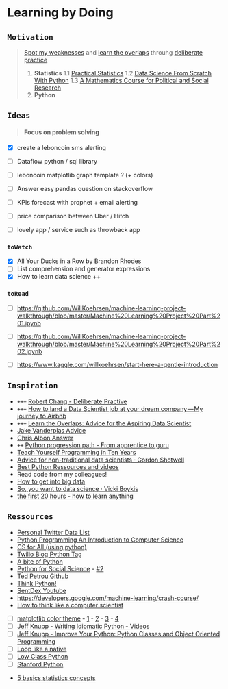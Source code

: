 # Learning by Doing

## `Motivation`
> [Spot my weaknesses](https://towardsdatascience.com/my-weaknesses-as-a-data-scientist-1310dab9f566) and [learn the overlaps](https://www.locallyoptimistic.com/post/ds_advice/#fnref:1) throuhg [deliberate practice](https://github.com/robert8138/python-deliberate-practice) 
> 1. **Statistics**
>  1.1 [Practical Statistics](https://www.goodreads.com/book/show/28646693-practical-statistics-for-data-scientists?ac=1&from_search=true)
>  1.2 [Data Science From Scratch With Python](https://www.goodreads.com/book/show/40724720-data-science-from-scratch-with-python?ac=1&from_search=true)
>  1.3 [A Mathematics Course for Political and Social Research](https://www.goodreads.com/book/show/17861539-a-mathematics-course-for-political-and-social-research)
> 2. **Python**

## `Ideas`
> #### Focus on problem solving
- [x] create a leboncoin sms alerting
- [ ] Dataflow python / sql library
- [ ] leboncoin matplotlib  graph template ? (+ colors)
- [ ] Answer easy pandas question on stackoverflow
- [ ] KPIs forecast with prophet + email alerting
- [ ] price comparison between Uber / Hitch
- [ ] lovely app / service such as throwback app


### `toWatch`
- [x] All Your Ducks in a Row by Brandon Rhodes
- [ ] List comprehension and generator expressions 
- [x] How to learn data science ++ 

### `toRead`
- [ ] https://github.com/WillKoehrsen/machine-learning-project-walkthrough/blob/master/Machine%20Learning%20Project%20Part%201.ipynb
- [ ]  https://github.com/WillKoehrsen/machine-learning-project-walkthrough/blob/master/Machine%20Learning%20Project%20Part%202.ipynb
- [ ] https://www.kaggle.com/willkoehrsen/start-here-a-gentle-introduction


## `Inspiration`
- `+++` [Robert Chang - Deliberate Practive](https://github.com/robert8138/python-deliberate-practice)
- `+++` [How to land a Data Scientist job at your dream company — My journey to Airbnb](https://towardsdatascience.com/how-to-land-a-data-scientist-job-at-your-dream-company-my-journey-to-airbnb-f6a1e99892e8)
- `+++` [Learn the Overlaps: Advice for the Aspiring Data Scientist](https://www.locallyoptimistic.com/post/ds_advice/#fnref:1)
- [Jake Vanderplas Advice](https://twitter.com/jakevdp/status/906901174728536066)
- [Chris Albon Answer](https://twitter.com/chrisalbon/status/890066076511371264)
- `++` [Python progression path - From apprentice to guru](https://stackoverflow.com/questions/2573135/python-progression-path-from-apprentice-to-guru)
- [Teach Yourself Programming in Ten Years](http://norvig.com/21-days.html)
- [Advice for non-traditional data scientists · Gordon Shotwell](https://blog.shotwell.ca/2017/08/29/advice-for-non-traditional-data-scientists/)
- [Best Python Ressources and videos](https://www.fullstackpython.com/best-python-resources.html)
- Read code from my colleagues!
- [How to get into big data](http://veekaybee.github.io/2015/06/01/how-to-big-data/)
- [So, you want to data science · Vicki Boykis](https://veekaybee.github.io/2017/06/19/data-science-myths/)
- [the first 20 hours - how to learn anything](https://www.youtube.com/watch?v=5MgBikgcWnY)


## `Ressources`
- [Personal Twitter Data List](https://twitter.com/julienzanni/lists/data)
- [Python Programming An Introduction to Computer Science](https://drive.google.com/file/d/1TPHwbOPIbHG7nkpG5dB8riWNa3gk1IzI/view)
- [CS for All (using python)](https://www.cs.hmc.edu/csforall/index.html)
- [Twilio Blog Python Tag](https://www.twilio.com/blog/tag/python) 
- [A bite of Python](https://python.swaroopch.com/)
- [Python for Social Science](https://gawron.sdsu.edu/python_for_ss/course_core/book_draft/index.html) - [#2](https://gawron.sdsu.edu/python_for_ss/course_core/course_outline.html)
- [Ted Petrou Github](https://github.com/tdpetrou)
- [Think Python!](http://greenteapress.com/thinkpython/html/index.html)
- [SentDex Youtube](https://www.youtube.com/user/sentdex)
- https://developers.google.com/machine-learning/crash-course/
- [How to think like a computer scientist](http://openbookproject.net/thinkcs/python/english3e/index.html)
- [ ] [matplotlib color theme](http://www.randalolson.com/2014/06/28/how-to-make-beautiful-data-visualizations-in-python-with-matplotlib/) - [1]( http://www.futurile.net/2016/02/27/matplotlib-beautiful-plots-with-style/) - [2](https://www.dataquest.io/blog/making-538-plots/) - [3](https://matplotlib.org/users/customizing.html) - [4](http://kevinsprong.com/posts/2014/06/05/solarized-cheatsheet/)
- [ ] [Jeff Knupp - Writing Idiomatic Python - Videos](https://www.youtube.com/watch?v=g0gNWGg2JxM)
- [ ] [Jeff Knupp - Improve Your Python: Python Classes and Object Oriented Programming](https://jeffknupp.com/blog/2014/06/18/improve-your-python-python-classes-and-object-oriented-programming/)
- [ ] [Loop like a native](https://www.youtube.com/watch?time_continue=14&v=EnSu9hHGq5o)
- [ ] [Low Class Python](http://columbia-applied-data-science.github.io/pages/lowclass-python-style-guide.html)
- [ ] [Stanford Python](http://stanfordpython.com/#overview)
- [5 basics statistics concepts](https://towardsdatascience.com/the-5-basic-statistics-concepts-data-scientists-need-to-know-2c96740377ae)

